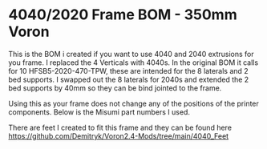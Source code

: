 
# 4040/2020 Frame BOM - 350mm Voron #
This is the BOM i created if you want to use 4040 and 2040 extrusions for you frame. I replaced the 4 Verticals with 4040s. In the original BOM it calls for 10 HFSB5-2020-470-TPW, these are intended for the 8 laterals and 2 bed supports. I swapped out the 8 laterals for 2040s and extended the 2 bed supports by 40mm so they can be bind jointed to the frame.  
  
Using this as your frame does not change any of the positions of the printer components. Below is the Misumi part numbers I used. 
  
  
There are feet I created to fit this frame and they can be found here  
https://github.com/Demitryk/Voron2.4-Mods/tree/main/4040_Feet
